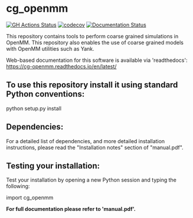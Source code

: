 cg_openmm
==============================
[//]: # (Badges)
[![GH Actions Status](https://github.com/shirtsgroup/cg_openmm/workflows/CI.yml/badge.svg)](https://github.com/shirtsgroup/cg_openmm/actions?query=branch%3Amaster)
[![codecov](https://codecov.io/gh/shirtsgroup/cg_openmm/branch/master/graph/badge.svg)](https://codecov.io/gh/shirtsgroup/cg_openmm/branch/master)
[![Documentation Status](https://readthedocs.org/projects/cg-openmm/badge/?version=latest)](https://cg-openmm.readthedocs.io/en/latest/?badge=latest)

This repository contains tools to perform coarse grained simulations in OpenMM.  This repository also enables the use of coarse grained models with OpenMM utilities such as Yank.

Web-based documentation for this software is available via 'readthedocs':
https://cg-openmm.readthedocs.io/en/latest/

## To use this repository install it using standard Python conventions:

python setup.py install

## Dependencies:

For a detailed list of dependencies, and more detailed installation instructions, please read the "Installation notes" section of "manual.pdf".

## Testing your installation:

Test your installation by opening a new Python session and typing the following:

import cg_openmm

**For full documentation please refer to 'manual.pdf'.**


